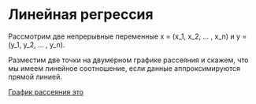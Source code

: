 # Линейная регрессия

Рассмотрим две непрерывные переменные x = (x_1, x_2, ... , x_n) и y = (y_1, y_2, ... , y_n).

Разместим две точки на двумерном графике рассеяния и скажем, что мы имеем линейное соотношение, если данные аппроксимируются прямой линией. 

[График рассеяния это](https://ru.wikipedia.org/wiki/%D0%94%D0%B8%D0%B0%D0%B3%D1%80%D0%B0%D0%BC%D0%BC%D0%B0_%D1%80%D0%B0%D1%81%D1%81%D0%B5%D1%8F%D0%BD%D0%B8%D1%8F)

